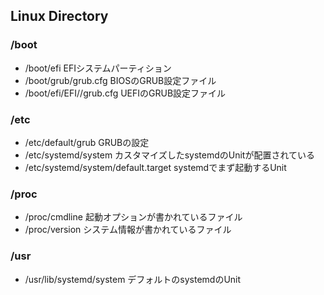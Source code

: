 ## Linux Directory

### /boot
* /boot/efi
  EFIシステムパーティション
* /boot/grub/grub.cfg
  BIOSのGRUB設定ファイル
* /boot/efi/EFI/<id>/grub.cfg
  UEFIのGRUB設定ファイル

### /etc
* /etc/default/grub
  GRUBの設定
* /etc/systemd/system
  カスタマイズしたsystemdのUnitが配置されている   
* /etc/systemd/system/default.target
  systemdでまず起動するUnit

### /proc
* /proc/cmdline
  起動オプションが書かれているファイル
* /proc/version
  システム情報が書かれているファイル

### /usr
* /usr/lib/systemd/system
  デフォルトのsystemdのUnit